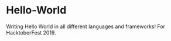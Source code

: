 # Hello-World
Writing Hello World in all different languages and frameworks! For HacktoberFest 2019.
